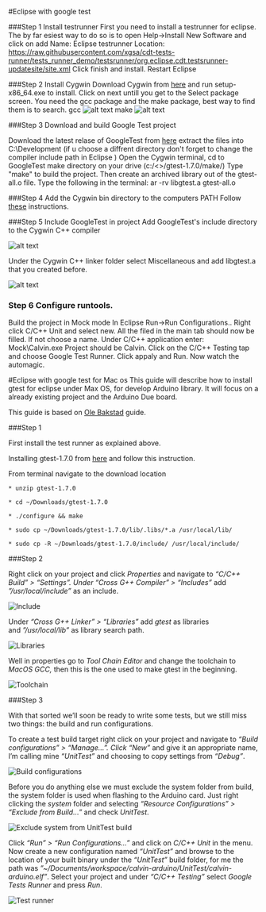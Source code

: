 #Eclipse with google test

###Step 1 Install testrunner
First you need to install a testrunner for eclipse. The by far esiest 
way to do so is to open Help->Install New Software and click on add
Name: Eclipse testrunner
Location: https://raw.githubusercontent.com/xgsa/cdt-tests-runner/tests_runner_demo/testsrunner/org.eclipse.cdt.testsrunner-updatesite/site.xml
Click finish and install.
Restart Eclipse

###Step 2 Install Cygwin
Download Cygwin from [here](https://www.cygwin.com/install.html) and run setup-x86_64.exe 
to install. Click on next untill you get to the Select package screen. You need the gcc 
package and the make package, best way to find them is to search.
gcc
![alt text](http://i.stack.imgur.com/wFapq.jpg "Logo Title Text 1")
make
![alt text](http://i.stack.imgur.com/2nxjA.jpg "Logo Title Text 1")

###Step 3 Download and build Google Test project

Download the latest relase of GoogleTest from [here](https://code.google.com/p/googletest/downloads/list) extract the files into C:\Development
(if u choose a diffrent directory don't forget to change the compiler include path in Eclipse )
Open the Cygwin terminal, cd to GoogleTest make directory on your drive (c:/<<yourpath>>/gtest-1.7.0/make/)
Type "make" to build the project. Then create an archived library out of the gtest-all.o file.
Type the following in the terminal:
ar -rv libgtest.a gtest-all.o


###Step 4 Add the Cygwin bin directory to the computers PATH
Follow [these](http://www.java.com/en/download/help/path.xml) instructions.


###Step 5 Include GoogleTest in project
Add GoogleTest's include directory to the Cygwin C++ compiler

![alt text](http://i.stack.imgur.com/Qs4Z2.png "Logo Title Text 1")

Under the Cygwin C++ linker folder select Miscellaneous and add libgtest.a that you created before.

![alt text](http://i.stack.imgur.com/WKi79.png "Logo Title Text 1")

### Step 6 Configure runtools.
Build the project in Mock mode
In Eclipse Run->Run Configurations.. 
Right click C/C++ Unit and select new.
All the filed in the main tab should now be filled. If not choose a name.
Under C/C++ application enter: Mock\Calvin.exe
Project should be Calvin. Click on the C/C++ Testing tap and choose Google Test Runner.
Click appaly and Run.
Now watch the automagic.

#Eclipse with google test for Mac os
This guide will describe how to install gtest for eclipse under Max OS,
for develop Arduino library. It will focus on a already existing project
and the Arduino Due board.

This guide is based on [Ole Bakstad](http://dibon.net/2013/04/getting-started-with-gtest-in-eclipse-juno-under-mac-os/) guide. 

###Step 1 

First install the test runner as explained above.

Installing gtest-1.7.0 from
[here](https://code.google.com/p/googletest/downloads/list) and follow this instruction.

From terminal navigate to the download location
```
* unzip gtest-1.7.0

* cd ~/Downloads/gtest-1.7.0

* ./configure && make

* sudo cp ~/Downloads/gtest-1.7.0/lib/.libs/*.a /usr/local/lib/

* sudo cp -R ~/Downloads/gtest-1.7.0/include/ /usr/local/include/
```

###Step 2

Right click on your project and click *Properties* and navigate to
*“C/C++ Build” &gt; “Settings”. Under “Cross G++ Compiler” &gt;
“Includes”* add *”/usr/local/include”* as an include.

![Include](http://i.imgur.com/Lo2vV0K.jpg)


Under *“Cross G++ Linker” &gt; “Libraries”* add *gtest* as libraries
and *”/usr/local/lib”* as library search path.

![Libraries](http://i.imgur.com/AjPrUsO.jpg)


Well in properties go to *Tool Chain Editor* and change the toolchain to
*MacOS GCC,* then this is the one used to make gtest in the beginning.

![Toolchain](http://i.imgur.com/QhhQo8o.jpg)


###Step 3

With that sorted we’ll soon be ready to write some tests, but we still
miss two things: the build and run configurations.

To create a test build target right click on your project and navigate
to *“Build configurations” &gt; “Manage…”. Click “New”* and give it an
appropriate name, I’m calling mine *“UnitTest”* and choosing to copy
settings from *“Debug”*.

![Build configurations](http://i.imgur.com/n5ArzYk.jpg)

Before you do anything else we must exclude the system folder from
build, the system folder is used when flashing to the Arduino card. Just
right clicking the *system* folder and selecting *“Resource
Configurations” &gt; “Exclude from Build…”* and check *UnitTest*.

![Exclude system from UnitTest build](http://i.imgur.com/f8lbuwh.jpg)

Click *“Run” &gt; “Run Configurations…”* and click on *C/C++ Unit* in
the menu. Now create a new configuration named *“UnitTest”* and browse
to the location of your built binary under the *“UnitTest”* build
folder, for me the path was
*”\~/Documents/workspace/calvin-arduino/UnitTest/calvin-arduino.elf”*.
Select your project and under *“C/C++ Testing”* select *Google Tests
Runner* and press *Run*.

![Test runner](http://i.imgur.com/tFefTQj.jpg)
